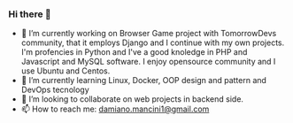 ### Hi there 👋

- 🔭 I’m currently working on Browser Game project with TomorrowDevs community, that it employs Django and I continue with my own projects. I'm profencies in Python and I've a good knoledge in PHP and Javascript and MySQL software. I enjoy opensource community and I use Ubuntu and Centos. 
- 🌱 I’m currently learning Linux, Docker, OOP design and pattern and DevOps tecnology
- 👯 I’m looking to collaborate on web projects in backend side.
- 📫 How to reach me: damiano.mancini1@gmail.com

